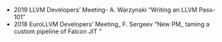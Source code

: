 - 2019 LLVM Developers’ Meeting- A. Warzynski “Writing an LLVM Pass- 101”
- 2018 EuroLLVM Developers’ Meeting_ F. Sergeev “New PM_ taming a custom pipeline of Falcon JIT ”

